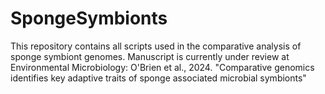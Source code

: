 # SpongeSymbionts

This repository contains all scripts used in the comparative analysis of sponge symbiont genomes. Manuscript is currently under review at Environmental Microbiology:
O'Brien et al., 2024. "Comparative genomics identifies key adaptive traits of sponge associated microbial symbionts"
